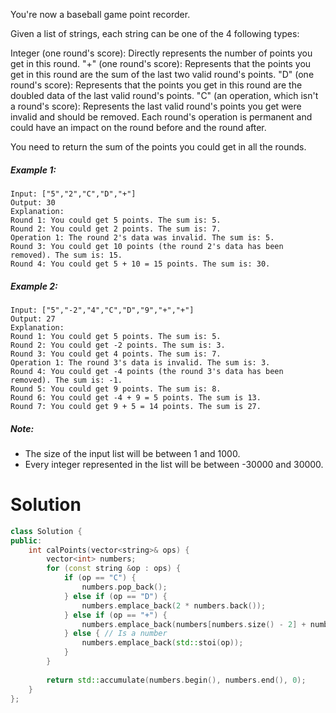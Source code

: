 You're now a baseball game point recorder.

Given a list of strings, each string can be one of the 4 following types:

Integer (one round's score): Directly represents the number of points you get in this round.
"+" (one round's score): Represents that the points you get in this round are the sum of the last two valid round's points.
"D" (one round's score): Represents that the points you get in this round are the doubled data of the last valid round's points.
"C" (an operation, which isn't a round's score): Represents the last valid round's points you get were invalid and should be removed.
Each round's operation is permanent and could have an impact on the round before and the round after.

You need to return the sum of the points you could get in all the rounds.

##### Example 1:

```
Input: ["5","2","C","D","+"]
Output: 30
Explanation: 
Round 1: You could get 5 points. The sum is: 5.
Round 2: You could get 2 points. The sum is: 7.
Operation 1: The round 2's data was invalid. The sum is: 5.  
Round 3: You could get 10 points (the round 2's data has been removed). The sum is: 15.
Round 4: You could get 5 + 10 = 15 points. The sum is: 30.
```

##### Example 2:

```
Input: ["5","-2","4","C","D","9","+","+"]
Output: 27
Explanation: 
Round 1: You could get 5 points. The sum is: 5.
Round 2: You could get -2 points. The sum is: 3.
Round 3: You could get 4 points. The sum is: 7.
Operation 1: The round 3's data is invalid. The sum is: 3.  
Round 4: You could get -4 points (the round 3's data has been removed). The sum is: -1.
Round 5: You could get 9 points. The sum is: 8.
Round 6: You could get -4 + 9 = 5 points. The sum is 13.
Round 7: You could get 9 + 5 = 14 points. The sum is 27.
```

##### Note:

* The size of the input list will be between 1 and 1000.
* Every integer represented in the list will be between -30000 and 30000.

# Solution

```cpp
class Solution {
public:
    int calPoints(vector<string>& ops) {
        vector<int> numbers;
        for (const string &op : ops) {
            if (op == "C") {
                numbers.pop_back();
            } else if (op == "D") { 
                numbers.emplace_back(2 * numbers.back());
            } else if (op == "+") {
                numbers.emplace_back(numbers[numbers.size() - 2] + numbers[numbers.size() - 1]);
            } else { // Is a number
                numbers.emplace_back(std::stoi(op));
            }
        }
        
        return std::accumulate(numbers.begin(), numbers.end(), 0);
    }
};
```
